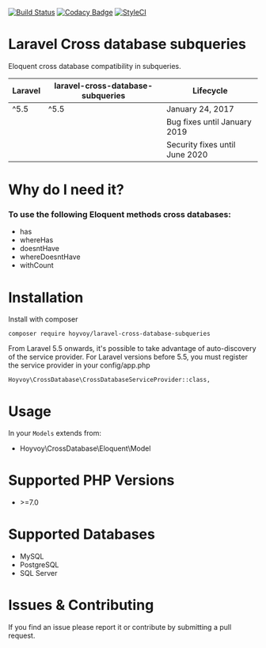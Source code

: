 [![Build Status](https://travis-ci.org/hoyvoy/laravel-cross-database-subqueries.svg?branch=master)](https://travis-ci.org/hoyvoy/laravel-cross-database-subqueries) [![Codacy Badge](https://api.codacy.com/project/badge/Grade/5ef152edf13d4440a9ccacf942bbecf9)](https://www.codacy.com/app/mario-hoyvoy/laravel-cross-database-subqueries?utm_source=github.com&amp;utm_medium=referral&amp;utm_content=hoyvoy/laravel-cross-database-subqueries&amp;utm_campaign=Badge_Grade) [![StyleCI](https://styleci.io/repos/120466504/shield?branch=master)](https://styleci.io/repos/120466504)

# Laravel Cross database subqueries
Eloquent cross database compatibility in subqueries.

| **Laravel**  |  **laravel-cross-database-subqueries** |  **Lifecycle** |
|---|---|---|
| ^5.5  | ^5.5  | January 24, 2017 |
||| Bug fixes until January 2019 |
||| Security fixes until June 2020 |


# Why do I need it?
### To use the following Eloquent methods cross databases:
* has
* whereHas
* doesntHave 
* whereDoesntHave
* withCount

# Installation
Install with composer
~~~
composer require hoyvoy/laravel-cross-database-subqueries
~~~

From Laravel 5.5 onwards, it's possible to take advantage of auto-discovery of the service provider.
For Laravel versions before 5.5, you must register the service provider in your config/app.php

~~~
Hoyvoy\CrossDatabase\CrossDatabaseServiceProvider::class,
~~~

# Usage
In your `Models` extends from:
* Hoyvoy\CrossDatabase\Eloquent\Model

# Supported PHP Versions
* \>=7.0

# Supported Databases
* MySQL
* PostgreSQL
* SQL Server

# Issues & Contributing
If you find an issue please report it or contribute by submitting a pull request.